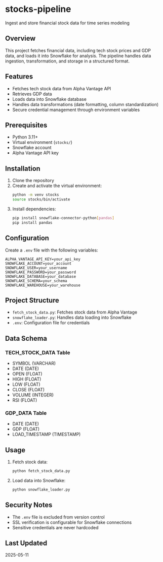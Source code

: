 # stocks-pipeline
Ingest and store financial stock data for time series modeling

## Overview
This project fetches financial data, including tech stock prices and GDP data, and loads it into Snowflake for analysis. The pipeline handles data ingestion, transformation, and storage in a structured format.

## Features
- Fetches tech stock data from Alpha Vantage API
- Retrieves GDP data
- Loads data into Snowflake database
- Handles data transformations (date formatting, column standardization)
- Secure credential management through environment variables

## Prerequisites
- Python 3.11+
- Virtual environment (`stocks/`)
- Snowflake account
- Alpha Vantage API key

## Installation
1. Clone the repository
2. Create and activate the virtual environment:
   ```bash
   python -m venv stocks
   source stocks/bin/activate
   ```
3. Install dependencies:
   ```bash
   pip install snowflake-connector-python[pandas]
   pip install pandas
   ```

## Configuration
Create a `.env` file with the following variables:
```env
ALPHA_VANTAGE_API_KEY=your_api_key
SNOWFLAKE_ACCOUNT=your_account
SNOWFLAKE_USER=your_username
SNOWFLAKE_PASSWORD=your_password
SNOWFLAKE_DATABASE=your_database
SNOWFLAKE_SCHEMA=your_schema
SNOWFLAKE_WAREHOUSE=your_warehouse
```

## Project Structure
- `fetch_stock_data.py`: Fetches stock data from Alpha Vantage
- `snowflake_loader.py`: Handles data loading into Snowflake
- `.env`: Configuration file for credentials

## Data Schema
### TECH_STOCK_DATA Table
- SYMBOL (VARCHAR)
- DATE (DATE)
- OPEN (FLOAT)
- HIGH (FLOAT)
- LOW (FLOAT)
- CLOSE (FLOAT)
- VOLUME (INTEGER)
- RSI (FLOAT)

### GDP_DATA Table
- DATE (DATE)
- GDP (FLOAT)
- LOAD_TIMESTAMP (TIMESTAMP)

## Usage
1. Fetch stock data:
   ```bash
   python fetch_stock_data.py
   ```
2. Load data into Snowflake:
   ```bash
   python snowflake_loader.py
   ```

## Security Notes
- The `.env` file is excluded from version control
- SSL verification is configurable for Snowflake connections
- Sensitive credentials are never hardcoded

## Last Updated
2025-05-11
